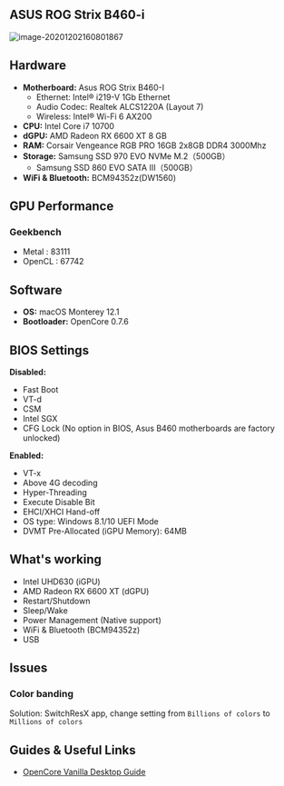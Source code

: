 ## ASUS ROG Strix B460-i

![image-20201202160801867](https://w-md.imzsy.design/Hackintosh-Info.png)

## Hardware

- **Motherboard:** Asus ROG Strix B460-I
  - Ethernet: Intel® i219-V 1Gb Ethernet
  - Audio Codec: Realtek ALCS1220A (Layout 7)
  - Wireless: Intel® Wi-Fi 6 AX200
- **CPU:** Intel Core i7 10700
- **dGPU:** AMD Radeon RX 6600 XT 8 GB
- **RAM:** Corsair Vengeance RGB PRO 16GB 2x8GB DDR4 3000Mhz
- **Storage:** Samsung SSD 970 EVO NVMe M.2（500GB）
  - Samsung SSD 860 EVO SATA III（500GB）
- **WiFi & Bluetooth:** BCM94352z(DW1560)

## GPU Performance
### Geekbench
- Metal  : 83111
- OpenCL : 67742

## Software

- **OS:** macOS Monterey 12.1 
- **Bootloader:** OpenCore 0.7.6

## BIOS Settings

**Disabled:**

- Fast Boot
- VT-d
- CSM
- Intel SGX
- CFG Lock (No option in BIOS, Asus B460 motherboards are factory unlocked)

**Enabled:**

- VT-x
- Above 4G decoding
- Hyper-Threading
- Execute Disable Bit
- EHCI/XHCI Hand-off
- OS type: Windows 8.1/10 UEFI Mode
- DVMT Pre-Allocated (iGPU Memory): 64MB

## What's working

-  Intel UHD630 (iGPU)
-  AMD Radeon RX 6600 XT (dGPU)
-  Restart/Shutdown
-  Sleep/Wake
-  Power Management (Native support)
-  WiFi & Bluetooth (BCM94352z)
-  USB

## Issues

### Color banding

Solution: SwitchResX app, change setting from `Billions of colors` to `Millions of colors`

## Guides & Useful Links

- [OpenCore Vanilla Desktop Guide](https://dortania.github.io/OpenCore-Install-Guide/)